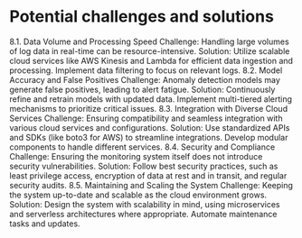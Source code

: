 # Potential challenges and solutions

8.1. Data Volume and Processing Speed
Challenge: Handling large volumes of log data in real-time can be resource-intensive.
Solution: Utilize scalable cloud services like AWS Kinesis and Lambda for efficient data ingestion and processing. Implement data filtering to focus on relevant logs.
8.2. Model Accuracy and False Positives
Challenge: Anomaly detection models may generate false positives, leading to alert fatigue.
Solution: Continuously refine and retrain models with updated data. Implement multi-tiered alerting mechanisms to prioritize critical issues.
8.3. Integration with Diverse Cloud Services
Challenge: Ensuring compatibility and seamless integration with various cloud services and configurations.
Solution: Use standardized APIs and SDKs (like boto3 for AWS) to streamline integrations. Develop modular components to handle different services.
8.4. Security and Compliance
Challenge: Ensuring the monitoring system itself does not introduce security vulnerabilities.
Solution: Follow best security practices, such as least privilege access, encryption of data at rest and in transit, and regular security audits.
8.5. Maintaining and Scaling the System
Challenge: Keeping the system up-to-date and scalable as the cloud environment grows.
Solution: Design the system with scalability in mind, using microservices and serverless architectures where appropriate. Automate maintenance tasks and updates.
